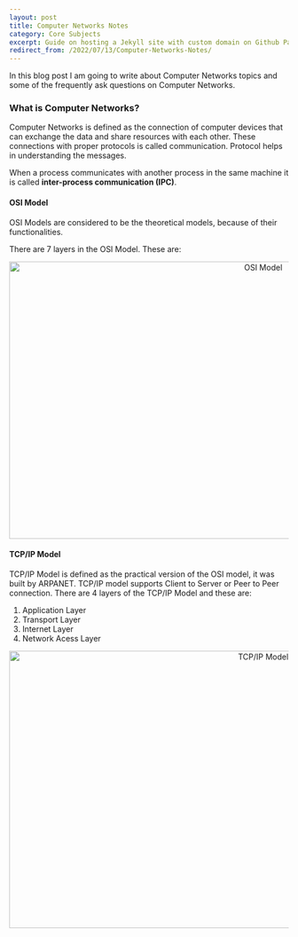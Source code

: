```yaml
---
layout: post
title: Computer Networks Notes
category: Core Subjects
excerpt: Guide on hosting a Jekyll site with custom domain on Github Pages.
redirect_from: /2022/07/13/Computer-Networks-Notes/
---
```


In this blog post I am going to write about Computer Networks topics and some of the frequently ask questions on Computer Networks.

### What is Computer Networks?

Computer Networks is defined as the connection of computer devices that can exchange the data and share resources with each other. These connections with proper protocols is called communication.
Protocol helps in understanding the messages.

When a process communicates with another process in the same machine it is called **inter-process communication (IPC)**.

#### OSI Model

OSI Models are considered to be the theoretical models, because of their functionalities.

There are 7 layers in the OSI Model. These are:

<p align="center">
  <img src="https://miro.medium.com/max/1024/1*17Zz6v0HWIzgiOzQYmO6lA.jpeg" alt="OSI Model" style="height: 500px; width:900px;" class="center">
</p>

#### TCP/IP Model

TCP/IP Model is defined as the practical version of the OSI model, it was built by ARPANET. TCP/IP model supports Client to Server or Peer to Peer connection. There are 4 layers of the TCP/IP Model and these are:
1. Application Layer
2. Transport Layer
3. Internet Layer
4. Network Acess Layer

<p align="center">
    <img src="https://media.geeksforgeeks.org/wp-content/uploads/tcpAndOSI.png" alt="TCP/IP Model" style="height: 500px; width:900px;"/>
</p>

